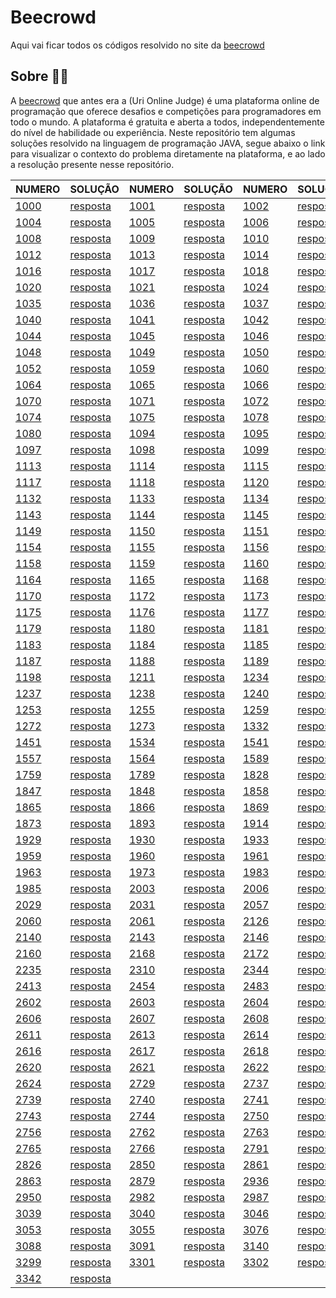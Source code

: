 # Beecrowd
Aqui vai ficar todos os códigos resolvido no site da [beecrowd](https://www.beecrowd.com.br/)
## Sobre :man_technologist:
A [beecrowd](https://www.beecrowd.com.br/) que antes era a (Uri Online Judge) é uma plataforma online de programação que oferece desafios e competições para programadores em todo o mundo. A plataforma é gratuita e aberta a todos, independentemente do nível de habilidade ou experiência. Neste repositório tem algumas soluções resolvido na linguagem de programação JAVA, segue abaixo o link para visualizar o contexto do problema diretamente na plataforma, e ao lado a resolução presente nesse repositório.

| NUMERO  | SOLUÇÃO | NUMERO  | SOLUÇÃO | NUMERO  | SOLUÇÃO | NUMERO  | SOLUÇÃO |
| ------------- | ------------- | ------------- |------------- | ------------- |------------- |------------- |------------- |
|[1000](https://www.beecrowd.com.br/judge/pt/problems/view/1000) | [resposta](https://github.com/mulucas/Uri-Online-Judge/blob/master/uri/src/iniciante/_1000.java) |[1001](https://www.beecrowd.com.br/judge/pt/problems/view/1001) | [resposta](https://github.com/mulucas/Uri-Online-Judge/blob/master/uri/src/iniciante/_1001.java) |[1002](https://www.beecrowd.com.br/judge/pt/problems/view/1002) | [resposta](https://github.com/mulucas/Uri-Online-Judge/blob/master/uri/src/iniciante/_1002.java) |[1003](https://www.beecrowd.com.br/judge/pt/problems/view/1003) | [resposta](https://github.com/mulucas/Uri-Online-Judge/blob/master/uri/src/iniciante/_1003.java) |
[1004](https://www.beecrowd.com.br/judge/pt/problems/view/1004) | [resposta](https://github.com/mulucas/Uri-Online-Judge/blob/master/uri/src/iniciante/_1004.java) |[1005](https://www.beecrowd.com.br/judge/pt/problems/view/1005) | [resposta](https://github.com/mulucas/Uri-Online-Judge/blob/master/uri/src/iniciante/_1005.java) |[1006](https://www.beecrowd.com.br/judge/pt/problems/view/1006) | [resposta](https://github.com/mulucas/Uri-Online-Judge/blob/master/uri/src/iniciante/_1006.java) |[1007](https://www.beecrowd.com.br/judge/pt/problems/view/1007) | [resposta](https://github.com/mulucas/Uri-Online-Judge/blob/master/uri/src/iniciante/_1007.java) |
[1008](https://www.beecrowd.com.br/judge/pt/problems/view/1008) | [resposta](https://github.com/mulucas/Uri-Online-Judge/blob/master/uri/src/iniciante/_1008.java) |[1009](https://www.beecrowd.com.br/judge/pt/problems/view/1009) | [resposta](https://github.com/mulucas/Uri-Online-Judge/blob/master/uri/src/iniciante/_1009.java) |[1010](https://www.beecrowd.com.br/judge/pt/problems/view/1010) | [resposta](https://github.com/mulucas/Uri-Online-Judge/blob/master/uri/src/iniciante/_1010.java) |[1011](https://www.beecrowd.com.br/judge/pt/problems/view/1011) | [resposta](https://github.com/mulucas/Uri-Online-Judge/blob/master/uri/src/iniciante/_1011.java) |
[1012](https://www.beecrowd.com.br/judge/pt/problems/view/1012) | [resposta](https://github.com/mulucas/Uri-Online-Judge/blob/master/uri/src/iniciante/_1012.java) |[1013](https://www.beecrowd.com.br/judge/pt/problems/view/1013) | [resposta](https://github.com/mulucas/Uri-Online-Judge/blob/master/uri/src/iniciante/_1013.java) |[1014](https://www.beecrowd.com.br/judge/pt/problems/view/1014) | [resposta](https://github.com/mulucas/Uri-Online-Judge/blob/master/uri/src/iniciante/_1014.java) |[1015](https://www.beecrowd.com.br/judge/pt/problems/view/1015) | [resposta](https://github.com/mulucas/Uri-Online-Judge/blob/master/uri/src/iniciante/_1015.java) |
[1016](https://www.beecrowd.com.br/judge/pt/problems/view/1016) | [resposta](https://github.com/mulucas/Uri-Online-Judge/blob/master/uri/src/iniciante/_1016.java) |[1017](https://www.beecrowd.com.br/judge/pt/problems/view/1017) | [resposta](https://github.com/mulucas/Uri-Online-Judge/blob/master/uri/src/iniciante/_1017.java) |[1018](https://www.beecrowd.com.br/judge/pt/problems/view/1018) | [resposta](https://github.com/mulucas/Uri-Online-Judge/blob/master/uri/src/iniciante/_1018.java) |[1019](https://www.beecrowd.com.br/judge/pt/problems/view/1019) | [resposta](https://github.com/mulucas/Uri-Online-Judge/blob/master/uri/src/iniciante/_1019.java) |
[1020](https://www.beecrowd.com.br/judge/pt/problems/view/1020) | [resposta](https://github.com/mulucas/Uri-Online-Judge/blob/master/uri/src/iniciante/_1020.java) |[1021](https://www.beecrowd.com.br/judge/pt/problems/view/1021) | [resposta](https://github.com/mulucas/Uri-Online-Judge/blob/master/uri/src/iniciante/_1021.java) |[1024](https://www.beecrowd.com.br/judge/pt/problems/view/1024) | [resposta](https://github.com/mulucas/Uri-Online-Judge/blob/master/uri/src/iniciante/_1024.java) |[1028](https://www.beecrowd.com.br/judge/pt/problems/view/1028) | [resposta](https://github.com/mulucas/Uri-Online-Judge/blob/master/uri/src/iniciante/_1028.java) |
[1035](https://www.beecrowd.com.br/judge/pt/problems/view/1035) | [resposta](https://github.com/mulucas/Uri-Online-Judge/blob/master/uri/src/iniciante/_1035.java) |[1036](https://www.beecrowd.com.br/judge/pt/problems/view/1036) | [resposta](https://github.com/mulucas/Uri-Online-Judge/blob/master/uri/src/iniciante/_1036.java) |[1037](https://www.beecrowd.com.br/judge/pt/problems/view/1037) | [resposta](https://github.com/mulucas/Uri-Online-Judge/blob/master/uri/src/iniciante/_1037.java) |[1038](https://www.beecrowd.com.br/judge/pt/problems/view/1038) | [resposta](https://github.com/mulucas/Uri-Online-Judge/blob/master/uri/src/iniciante/_1038.java) |
[1040](https://www.beecrowd.com.br/judge/pt/problems/view/1040) | [resposta](https://github.com/mulucas/Uri-Online-Judge/blob/master/uri/src/iniciante/_1040.java) |[1041](https://www.beecrowd.com.br/judge/pt/problems/view/1041) | [resposta](https://github.com/mulucas/Uri-Online-Judge/blob/master/uri/src/iniciante/_1041.java) |[1042](https://www.beecrowd.com.br/judge/pt/problems/view/1042) | [resposta](https://github.com/mulucas/Uri-Online-Judge/blob/master/uri/src/iniciante/_1042.java) |[1043](https://www.beecrowd.com.br/judge/pt/problems/view/1043) | [resposta](https://github.com/mulucas/Uri-Online-Judge/blob/master/uri/src/iniciante/_1043.java) |
[1044](https://www.beecrowd.com.br/judge/pt/problems/view/1044) | [resposta](https://github.com/mulucas/Uri-Online-Judge/blob/master/uri/src/iniciante/_1044.java) |[1045](https://www.beecrowd.com.br/judge/pt/problems/view/1045) | [resposta](https://github.com/mulucas/Uri-Online-Judge/blob/master/uri/src/iniciante/_1045.java) |[1046](https://www.beecrowd.com.br/judge/pt/problems/view/1046) | [resposta](https://github.com/mulucas/Uri-Online-Judge/blob/master/uri/src/iniciante/_1046.java) |[1047](https://www.beecrowd.com.br/judge/pt/problems/view/1047) | [resposta](https://github.com/mulucas/Uri-Online-Judge/blob/master/uri/src/iniciante/_1047.java) |
[1048](https://www.beecrowd.com.br/judge/pt/problems/view/1048) | [resposta](https://github.com/mulucas/Uri-Online-Judge/blob/master/uri/src/iniciante/_1048.java) |[1049](https://www.beecrowd.com.br/judge/pt/problems/view/1049) | [resposta](https://github.com/mulucas/Uri-Online-Judge/blob/master/uri/src/iniciante/_1049.java) |[1050](https://www.beecrowd.com.br/judge/pt/problems/view/1050) | [resposta](https://github.com/mulucas/Uri-Online-Judge/blob/master/uri/src/iniciante/_1050.java) |[1051](https://www.beecrowd.com.br/judge/pt/problems/view/1051) | [resposta](https://github.com/mulucas/Uri-Online-Judge/blob/master/uri/src/iniciante/_1051.java) |
[1052](https://www.beecrowd.com.br/judge/pt/problems/view/1052) | [resposta](https://github.com/mulucas/Uri-Online-Judge/blob/master/uri/src/iniciante/_1052.java) |[1059](https://www.beecrowd.com.br/judge/pt/problems/view/1059) | [resposta](https://github.com/mulucas/Uri-Online-Judge/blob/master/uri/src/iniciante/_1059.java) |[1060](https://www.beecrowd.com.br/judge/pt/problems/view/1060) | [resposta](https://github.com/mulucas/Uri-Online-Judge/blob/master/uri/src/iniciante/_1060.java) |[1061](https://www.beecrowd.com.br/judge/pt/problems/view/1061) | [resposta](https://github.com/mulucas/Uri-Online-Judge/blob/master/uri/src/iniciante/_1061.java) |
[1064](https://www.beecrowd.com.br/judge/pt/problems/view/1064) | [resposta](https://github.com/mulucas/Uri-Online-Judge/blob/master/uri/src/iniciante/_1064.java) |[1065](https://www.beecrowd.com.br/judge/pt/problems/view/1065) | [resposta](https://github.com/mulucas/Uri-Online-Judge/blob/master/uri/src/iniciante/_1065.java) |[1066](https://www.beecrowd.com.br/judge/pt/problems/view/1066) | [resposta](https://github.com/mulucas/Uri-Online-Judge/blob/master/uri/src/iniciante/_1066.java) |[1067](https://www.beecrowd.com.br/judge/pt/problems/view/1067) | [resposta](https://github.com/mulucas/Uri-Online-Judge/blob/master/uri/src/iniciante/_1067.java) |
[1070](https://www.beecrowd.com.br/judge/pt/problems/view/1070) | [resposta](https://github.com/mulucas/Uri-Online-Judge/blob/master/uri/src/iniciante/_1070.java) |[1071](https://www.beecrowd.com.br/judge/pt/problems/view/1071) | [resposta](https://github.com/mulucas/Uri-Online-Judge/blob/master/uri/src/iniciante/_1071.java) |[1072](https://www.beecrowd.com.br/judge/pt/problems/view/1072) | [resposta](https://github.com/mulucas/Uri-Online-Judge/blob/master/uri/src/iniciante/_1072.java) |[1073](https://www.beecrowd.com.br/judge/pt/problems/view/1073) | [resposta](https://github.com/mulucas/Uri-Online-Judge/blob/master/uri/src/iniciante/_1073.java) |
[1074](https://www.beecrowd.com.br/judge/pt/problems/view/1074) | [resposta](https://github.com/mulucas/Uri-Online-Judge/blob/master/uri/src/iniciante/_1074.java) |[1075](https://www.beecrowd.com.br/judge/pt/problems/view/1075) | [resposta](https://github.com/mulucas/Uri-Online-Judge/blob/master/uri/src/iniciante/_1075.java) |[1078](https://www.beecrowd.com.br/judge/pt/problems/view/1078) | [resposta](https://github.com/mulucas/Uri-Online-Judge/blob/master/uri/src/iniciante/_1078.java) |[1079](https://www.beecrowd.com.br/judge/pt/problems/view/1079) | [resposta](https://github.com/mulucas/Uri-Online-Judge/blob/master/uri/src/iniciante/_1079.java) |
[1080](https://www.beecrowd.com.br/judge/pt/problems/view/1080) | [resposta](https://github.com/mulucas/Uri-Online-Judge/blob/master/uri/src/iniciante/_1080.java) |[1094](https://www.beecrowd.com.br/judge/pt/problems/view/1094) | [resposta](https://github.com/mulucas/Uri-Online-Judge/blob/master/uri/src/iniciante/_1094.java) |[1095](https://www.beecrowd.com.br/judge/pt/problems/view/1095) | [resposta](https://github.com/mulucas/Uri-Online-Judge/blob/master/uri/src/iniciante/_1095.java) |[1096](https://www.beecrowd.com.br/judge/pt/problems/view/1096) | [resposta](https://github.com/mulucas/Uri-Online-Judge/blob/master/uri/src/iniciante/_1096.java) |
[1097](https://www.beecrowd.com.br/judge/pt/problems/view/1097) | [resposta](https://github.com/mulucas/Uri-Online-Judge/blob/master/uri/src/iniciante/_1097.java) |[1098](https://www.beecrowd.com.br/judge/pt/problems/view/1098) | [resposta](https://github.com/mulucas/Uri-Online-Judge/blob/master/uri/src/iniciante/_1098.java) |[1099](https://www.beecrowd.com.br/judge/pt/problems/view/1099) | [resposta](https://github.com/mulucas/Uri-Online-Judge/blob/master/uri/src/iniciante/_1099.java) |[1101](https://www.beecrowd.com.br/judge/pt/problems/view/1101) | [resposta](https://github.com/mulucas/Uri-Online-Judge/blob/master/uri/src/iniciante/_1101.java) |
[1113](https://www.beecrowd.com.br/judge/pt/problems/view/1113) | [resposta](https://github.com/mulucas/Uri-Online-Judge/blob/master/uri/src/iniciante/_1113.java) |[1114](https://www.beecrowd.com.br/judge/pt/problems/view/1114) | [resposta](https://github.com/mulucas/Uri-Online-Judge/blob/master/uri/src/iniciante/_1114.java) |[1115](https://www.beecrowd.com.br/judge/pt/problems/view/1115) | [resposta](https://github.com/mulucas/Uri-Online-Judge/blob/master/uri/src/iniciante/_1115.java) |[1116](https://www.beecrowd.com.br/judge/pt/problems/view/1116) | [resposta](https://github.com/mulucas/Uri-Online-Judge/blob/master/uri/src/iniciante/_1116.java) |
[1117](https://www.beecrowd.com.br/judge/pt/problems/view/1117) | [resposta](https://github.com/mulucas/Uri-Online-Judge/blob/master/uri/src/iniciante/_1117.java) |[1118](https://www.beecrowd.com.br/judge/pt/problems/view/1118) | [resposta](https://github.com/mulucas/Uri-Online-Judge/blob/master/uri/src/iniciante/_1118.java) |[1120](https://www.beecrowd.com.br/judge/pt/problems/view/1120) | [resposta](https://github.com/mulucas/Uri-Online-Judge/blob/master/uri/src/iniciante/_1120.java) |[1131](https://www.beecrowd.com.br/judge/pt/problems/view/1131) | [resposta](https://github.com/mulucas/Uri-Online-Judge/blob/master/uri/src/iniciante/_1131.java) |
[1132](https://www.beecrowd.com.br/judge/pt/problems/view/1132) | [resposta](https://github.com/mulucas/Uri-Online-Judge/blob/master/uri/src/iniciante/_1132.java) |[1133](https://www.beecrowd.com.br/judge/pt/problems/view/1133) | [resposta](https://github.com/mulucas/Uri-Online-Judge/blob/master/uri/src/iniciante/_1133.java) |[1134](https://www.beecrowd.com.br/judge/pt/problems/view/1134) | [resposta](https://github.com/mulucas/Uri-Online-Judge/blob/master/uri/src/iniciante/_1134.java) |[1142](https://www.beecrowd.com.br/judge/pt/problems/view/1142) | [resposta](https://github.com/mulucas/Uri-Online-Judge/blob/master/uri/src/iniciante/_1142.java) |
[1143](https://www.beecrowd.com.br/judge/pt/problems/view/1143) | [resposta](https://github.com/mulucas/Uri-Online-Judge/blob/master/uri/src/iniciante/_1143.java) |[1144](https://www.beecrowd.com.br/judge/pt/problems/view/1144) | [resposta](https://github.com/mulucas/Uri-Online-Judge/blob/master/uri/src/iniciante/_1144.java) |[1145](https://www.beecrowd.com.br/judge/pt/problems/view/1145) | [resposta](https://github.com/mulucas/Uri-Online-Judge/blob/master/uri/src/iniciante/_1145.java) |[1146](https://www.beecrowd.com.br/judge/pt/problems/view/1146) | [resposta](https://github.com/mulucas/Uri-Online-Judge/blob/master/uri/src/iniciante/_1146.java) |
[1149](https://www.beecrowd.com.br/judge/pt/problems/view/1149) | [resposta](https://github.com/mulucas/Uri-Online-Judge/blob/master/uri/src/iniciante/_1149.java) |[1150](https://www.beecrowd.com.br/judge/pt/problems/view/1150) | [resposta](https://github.com/mulucas/Uri-Online-Judge/blob/master/uri/src/iniciante/_1150.java) |[1151](https://www.beecrowd.com.br/judge/pt/problems/view/1151) | [resposta](https://github.com/mulucas/Uri-Online-Judge/blob/master/uri/src/iniciante/_1151.java) |[1153](https://www.beecrowd.com.br/judge/pt/problems/view/1153) | [resposta](https://github.com/mulucas/Uri-Online-Judge/blob/master/uri/src/iniciante/_1153.java) |
[1154](https://www.beecrowd.com.br/judge/pt/problems/view/1154) | [resposta](https://github.com/mulucas/Uri-Online-Judge/blob/master/uri/src/iniciante/_1154.java) |[1155](https://www.beecrowd.com.br/judge/pt/problems/view/1155) | [resposta](https://github.com/mulucas/Uri-Online-Judge/blob/master/uri/src/iniciante/_1155.java) |[1156](https://www.beecrowd.com.br/judge/pt/problems/view/1156) | [resposta](https://github.com/mulucas/Uri-Online-Judge/blob/master/uri/src/iniciante/_1156.java) |[1157](https://www.beecrowd.com.br/judge/pt/problems/view/1157) | [resposta](https://github.com/mulucas/Uri-Online-Judge/blob/master/uri/src/iniciante/_1157.java) |
[1158](https://www.beecrowd.com.br/judge/pt/problems/view/1158) | [resposta](https://github.com/mulucas/Uri-Online-Judge/blob/master/uri/src/iniciante/_1158.java) |[1159](https://www.beecrowd.com.br/judge/pt/problems/view/1159) | [resposta](https://github.com/mulucas/Uri-Online-Judge/blob/master/uri/src/iniciante/_1159.java) |[1160](https://www.beecrowd.com.br/judge/pt/problems/view/1160) | [resposta](https://github.com/mulucas/Uri-Online-Judge/blob/master/uri/src/iniciante/_1160.java) |[1161](https://www.beecrowd.com.br/judge/pt/problems/view/1161) | [resposta](https://github.com/mulucas/Uri-Online-Judge/blob/master/uri/src/iniciante/_1161.java) |
[1164](https://www.beecrowd.com.br/judge/pt/problems/view/1164) | [resposta](https://github.com/mulucas/Uri-Online-Judge/blob/master/uri/src/iniciante/_1164.java) |[1165](https://www.beecrowd.com.br/judge/pt/problems/view/1165) | [resposta](https://github.com/mulucas/Uri-Online-Judge/blob/master/uri/src/iniciante/_1165.java) |[1168](https://www.beecrowd.com.br/judge/pt/problems/view/1168) | [resposta](https://github.com/mulucas/Uri-Online-Judge/blob/master/uri/src/iniciante/_1168.java) |[1169](https://www.beecrowd.com.br/judge/pt/problems/view/1169) | [resposta](https://github.com/mulucas/Uri-Online-Judge/blob/master/uri/src/iniciante/_1169.java) |
[1170](https://www.beecrowd.com.br/judge/pt/problems/view/1170) | [resposta](https://github.com/mulucas/Uri-Online-Judge/blob/master/uri/src/iniciante/_1170.java) |[1172](https://www.beecrowd.com.br/judge/pt/problems/view/1172) | [resposta](https://github.com/mulucas/Uri-Online-Judge/blob/master/uri/src/iniciante/_1172.java) |[1173](https://www.beecrowd.com.br/judge/pt/problems/view/1173) | [resposta](https://github.com/mulucas/Uri-Online-Judge/blob/master/uri/src/iniciante/_1173.java) |[1174](https://www.beecrowd.com.br/judge/pt/problems/view/1174) | [resposta](https://github.com/mulucas/Uri-Online-Judge/blob/master/uri/src/iniciante/_1174.java) |
[1175](https://www.beecrowd.com.br/judge/pt/problems/view/1175) | [resposta](https://github.com/mulucas/Uri-Online-Judge/blob/master/uri/src/iniciante/_1175.java) |[1176](https://www.beecrowd.com.br/judge/pt/problems/view/1176) | [resposta](https://github.com/mulucas/Uri-Online-Judge/blob/master/uri/src/iniciante/_1176.java) |[1177](https://www.beecrowd.com.br/judge/pt/problems/view/1177) | [resposta](https://github.com/mulucas/Uri-Online-Judge/blob/master/uri/src/iniciante/_1177.java) |[1178](https://www.beecrowd.com.br/judge/pt/problems/view/1178) | [resposta](https://github.com/mulucas/Uri-Online-Judge/blob/master/uri/src/iniciante/_1178.java) |
[1179](https://www.beecrowd.com.br/judge/pt/problems/view/1179) | [resposta](https://github.com/mulucas/Uri-Online-Judge/blob/master/uri/src/iniciante/_1179.java) |[1180](https://www.beecrowd.com.br/judge/pt/problems/view/1180) | [resposta](https://github.com/mulucas/Uri-Online-Judge/blob/master/uri/src/iniciante/_1180.java) |[1181](https://www.beecrowd.com.br/judge/pt/problems/view/1181) | [resposta](https://github.com/mulucas/Uri-Online-Judge/blob/master/uri/src/iniciante/_1181.java) |[1182](https://www.beecrowd.com.br/judge/pt/problems/view/1182) | [resposta](https://github.com/mulucas/Uri-Online-Judge/blob/master/uri/src/iniciante/_1182.java) |
[1183](https://www.beecrowd.com.br/judge/pt/problems/view/1183) | [resposta](https://github.com/mulucas/Uri-Online-Judge/blob/master/uri/src/iniciante/_1183.java) |[1184](https://www.beecrowd.com.br/judge/pt/problems/view/1184) | [resposta](https://github.com/mulucas/Uri-Online-Judge/blob/master/uri/src/iniciante/_1184.java) |[1185](https://www.beecrowd.com.br/judge/pt/problems/view/1185) | [resposta](https://github.com/mulucas/Uri-Online-Judge/blob/master/uri/src/iniciante/_1185.java) |[1186](https://www.beecrowd.com.br/judge/pt/problems/view/1186) | [resposta](https://github.com/mulucas/Uri-Online-Judge/blob/master/uri/src/iniciante/_1186.java) |
[1187](https://www.beecrowd.com.br/judge/pt/problems/view/1187) | [resposta](https://github.com/mulucas/Uri-Online-Judge/blob/master/uri/src/iniciante/_1187.java) |[1188](https://www.beecrowd.com.br/judge/pt/problems/view/1188) | [resposta](https://github.com/mulucas/Uri-Online-Judge/blob/master/uri/src/iniciante/_1188.java) |[1189](https://www.beecrowd.com.br/judge/pt/problems/view/1189) | [resposta](https://github.com/mulucas/Uri-Online-Judge/blob/master/uri/src/iniciante/_1189.java) |[1190](https://www.beecrowd.com.br/judge/pt/problems/view/1190) | [resposta](https://github.com/mulucas/Uri-Online-Judge/blob/master/uri/src/iniciante/_1190.java) |
[1198](https://www.beecrowd.com.br/judge/pt/problems/view/1198) | [resposta](https://github.com/mulucas/Uri-Online-Judge/blob/master/uri/src/iniciante/_1198.java) |[1211](https://www.beecrowd.com.br/judge/pt/problems/view/1211) | [resposta](https://github.com/mulucas/Uri-Online-Judge/blob/master/uri/src/iniciante/_1211.java) |[1234](https://www.beecrowd.com.br/judge/pt/problems/view/1234) | [resposta](https://github.com/mulucas/Uri-Online-Judge/blob/master/uri/src/iniciante/_1234.java) |[1235](https://www.beecrowd.com.br/judge/pt/problems/view/1235) | [resposta](https://github.com/mulucas/Uri-Online-Judge/blob/master/uri/src/iniciante/_1235.java) |
[1237](https://www.beecrowd.com.br/judge/pt/problems/view/1237) | [resposta](https://github.com/mulucas/Uri-Online-Judge/blob/master/uri/src/iniciante/_1237.java) |[1238](https://www.beecrowd.com.br/judge/pt/problems/view/1238) | [resposta](https://github.com/mulucas/Uri-Online-Judge/blob/master/uri/src/iniciante/_1238.java) |[1240](https://www.beecrowd.com.br/judge/pt/problems/view/1240) | [resposta](https://github.com/mulucas/Uri-Online-Judge/blob/master/uri/src/iniciante/_1240.java) |[1241](https://www.beecrowd.com.br/judge/pt/problems/view/1241) | [resposta](https://github.com/mulucas/Uri-Online-Judge/blob/master/uri/src/iniciante/_1241.java) |
[1253](https://www.beecrowd.com.br/judge/pt/problems/view/1253) | [resposta](https://github.com/mulucas/Uri-Online-Judge/blob/master/uri/src/iniciante/_1253.java) |[1255](https://www.beecrowd.com.br/judge/pt/problems/view/1255) | [resposta](https://github.com/mulucas/Uri-Online-Judge/blob/master/uri/src/iniciante/_1255.java) |[1259](https://www.beecrowd.com.br/judge/pt/problems/view/1259) | [resposta](https://github.com/mulucas/Uri-Online-Judge/blob/master/uri/src/iniciante/_1259.java) |[1262](https://www.beecrowd.com.br/judge/pt/problems/view/1262) | [resposta](https://github.com/mulucas/Uri-Online-Judge/blob/master/uri/src/iniciante/_1262.java) |
[1272](https://www.beecrowd.com.br/judge/pt/problems/view/1272) | [resposta](https://github.com/mulucas/Uri-Online-Judge/blob/master/uri/src/iniciante/_1272.java) |[1273](https://www.beecrowd.com.br/judge/pt/problems/view/1273) | [resposta](https://github.com/mulucas/Uri-Online-Judge/blob/master/uri/src/iniciante/_1273.java) |[1332](https://www.beecrowd.com.br/judge/pt/problems/view/1332) | [resposta](https://github.com/mulucas/Uri-Online-Judge/blob/master/uri/src/iniciante/_1332.java) |[1436](https://www.beecrowd.com.br/judge/pt/problems/view/1436) | [resposta](https://github.com/mulucas/Uri-Online-Judge/blob/master/uri/src/iniciante/_1436.java) |
[1451](https://www.beecrowd.com.br/judge/pt/problems/view/1451) | [resposta](https://github.com/mulucas/Uri-Online-Judge/blob/master/uri/src/iniciante/_1451.java) |[1534](https://www.beecrowd.com.br/judge/pt/problems/view/1534) | [resposta](https://github.com/mulucas/Uri-Online-Judge/blob/master/uri/src/iniciante/_1534.java) |[1541](https://www.beecrowd.com.br/judge/pt/problems/view/1541) | [resposta](https://github.com/mulucas/Uri-Online-Judge/blob/master/uri/src/iniciante/_1541.java) |[1555](https://www.beecrowd.com.br/judge/pt/problems/view/1555) | [resposta](https://github.com/mulucas/Uri-Online-Judge/blob/master/uri/src/iniciante/_1555.java) |
[1557](https://www.beecrowd.com.br/judge/pt/problems/view/1557) | [resposta](https://github.com/mulucas/Uri-Online-Judge/blob/master/uri/src/iniciante/_1557.java) |[1564](https://www.beecrowd.com.br/judge/pt/problems/view/1564) | [resposta](https://github.com/mulucas/Uri-Online-Judge/blob/master/uri/src/iniciante/_1564.java) |[1589](https://www.beecrowd.com.br/judge/pt/problems/view/1589) | [resposta](https://github.com/mulucas/Uri-Online-Judge/blob/master/uri/src/iniciante/_1589.java) |[1607](https://www.beecrowd.com.br/judge/pt/problems/view/1607) | [resposta](https://github.com/mulucas/Uri-Online-Judge/blob/master/uri/src/iniciante/_1607.java) |
[1759](https://www.beecrowd.com.br/judge/pt/problems/view/1759) | [resposta](https://github.com/mulucas/Uri-Online-Judge/blob/master/uri/src/iniciante/_1759.java) |[1789](https://www.beecrowd.com.br/judge/pt/problems/view/1789) | [resposta](https://github.com/mulucas/Uri-Online-Judge/blob/master/uri/src/iniciante/_1789.java) |[1828](https://www.beecrowd.com.br/judge/pt/problems/view/1828) | [resposta](https://github.com/mulucas/Uri-Online-Judge/blob/master/uri/src/iniciante/_1828.java) |[1837](https://www.beecrowd.com.br/judge/pt/problems/view/1837) | [resposta](https://github.com/mulucas/Uri-Online-Judge/blob/master/uri/src/iniciante/_1837.java) |
[1847](https://www.beecrowd.com.br/judge/pt/problems/view/1847) | [resposta](https://github.com/mulucas/Uri-Online-Judge/blob/master/uri/src/iniciante/_1847.java) |[1848](https://www.beecrowd.com.br/judge/pt/problems/view/1848) | [resposta](https://github.com/mulucas/Uri-Online-Judge/blob/master/uri/src/iniciante/_1848.java) |[1858](https://www.beecrowd.com.br/judge/pt/problems/view/1858) | [resposta](https://github.com/mulucas/Uri-Online-Judge/blob/master/uri/src/iniciante/_1858.java) |[1864](https://www.beecrowd.com.br/judge/pt/problems/view/1864) | [resposta](https://github.com/mulucas/Uri-Online-Judge/blob/master/uri/src/iniciante/_1864.java) |
[1865](https://www.beecrowd.com.br/judge/pt/problems/view/1865) | [resposta](https://github.com/mulucas/Uri-Online-Judge/blob/master/uri/src/iniciante/_1865.java) |[1866](https://www.beecrowd.com.br/judge/pt/problems/view/1866) | [resposta](https://github.com/mulucas/Uri-Online-Judge/blob/master/uri/src/iniciante/_1866.java) |[1869](https://www.beecrowd.com.br/judge/pt/problems/view/1869) | [resposta](https://github.com/mulucas/Uri-Online-Judge/blob/master/uri/src/iniciante/_1869.java) |[1871](https://www.beecrowd.com.br/judge/pt/problems/view/1871) | [resposta](https://github.com/mulucas/Uri-Online-Judge/blob/master/uri/src/iniciante/_1871.java) |
[1873](https://www.beecrowd.com.br/judge/pt/problems/view/1873) | [resposta](https://github.com/mulucas/Uri-Online-Judge/blob/master/uri/src/iniciante/_1873.java) |[1893](https://www.beecrowd.com.br/judge/pt/problems/view/1893) | [resposta](https://github.com/mulucas/Uri-Online-Judge/blob/master/uri/src/iniciante/_1893.java) |[1914](https://www.beecrowd.com.br/judge/pt/problems/view/1914) | [resposta](https://github.com/mulucas/Uri-Online-Judge/blob/master/uri/src/iniciante/_1914.java) |[1924](https://www.beecrowd.com.br/judge/pt/problems/view/1924) | [resposta](https://github.com/mulucas/Uri-Online-Judge/blob/master/uri/src/iniciante/_1924.java) |
[1929](https://www.beecrowd.com.br/judge/pt/problems/view/1929) | [resposta](https://github.com/mulucas/Uri-Online-Judge/blob/master/uri/src/iniciante/_1929.java) |[1930](https://www.beecrowd.com.br/judge/pt/problems/view/1930) | [resposta](https://github.com/mulucas/Uri-Online-Judge/blob/master/uri/src/iniciante/_1930.java) |[1933](https://www.beecrowd.com.br/judge/pt/problems/view/1933) | [resposta](https://github.com/mulucas/Uri-Online-Judge/blob/master/uri/src/iniciante/_1933.java) |[1957](https://www.beecrowd.com.br/judge/pt/problems/view/1957) | [resposta](https://github.com/mulucas/Uri-Online-Judge/blob/master/uri/src/iniciante/_1957.java) |
[1959](https://www.beecrowd.com.br/judge/pt/problems/view/1959) | [resposta](https://github.com/mulucas/Uri-Online-Judge/blob/master/uri/src/iniciante/_1959.java) |[1960](https://www.beecrowd.com.br/judge/pt/problems/view/1960) | [resposta](https://github.com/mulucas/Uri-Online-Judge/blob/master/uri/src/iniciante/_1960.java) |[1961](https://www.beecrowd.com.br/judge/pt/problems/view/1961) | [resposta](https://github.com/mulucas/Uri-Online-Judge/blob/master/uri/src/iniciante/_1961.java) |[1962](https://www.beecrowd.com.br/judge/pt/problems/view/1962) | [resposta](https://github.com/mulucas/Uri-Online-Judge/blob/master/uri/src/iniciante/_1962.java) |
[1963](https://www.beecrowd.com.br/judge/pt/problems/view/1963) | [resposta](https://github.com/mulucas/Uri-Online-Judge/blob/master/uri/src/iniciante/_1963.java) |[1973](https://www.beecrowd.com.br/judge/pt/problems/view/1973) | [resposta](https://github.com/mulucas/Uri-Online-Judge/blob/master/uri/src/iniciante/_1973.java) |[1983](https://www.beecrowd.com.br/judge/pt/problems/view/1983) | [resposta](https://github.com/mulucas/Uri-Online-Judge/blob/master/uri/src/iniciante/_1983.java) |[1984](https://www.beecrowd.com.br/judge/pt/problems/view/1984) | [resposta](https://github.com/mulucas/Uri-Online-Judge/blob/master/uri/src/iniciante/_1984.java) |
[1985](https://www.beecrowd.com.br/judge/pt/problems/view/1985) | [resposta](https://github.com/mulucas/Uri-Online-Judge/blob/master/uri/src/iniciante/_1985.java) |[2003](https://www.beecrowd.com.br/judge/pt/problems/view/2003) | [resposta](https://github.com/mulucas/Uri-Online-Judge/blob/master/uri/src/iniciante/_2003.java) |[2006](https://www.beecrowd.com.br/judge/pt/problems/view/2006) | [resposta](https://github.com/mulucas/Uri-Online-Judge/blob/master/uri/src/iniciante/_2006.java) |[2028](https://www.beecrowd.com.br/judge/pt/problems/view/2028) | [resposta](https://github.com/mulucas/Uri-Online-Judge/blob/master/uri/src/iniciante/_2028.java) |
[2029](https://www.beecrowd.com.br/judge/pt/problems/view/2029) | [resposta](https://github.com/mulucas/Uri-Online-Judge/blob/master/uri/src/iniciante/_2029.java) |[2031](https://www.beecrowd.com.br/judge/pt/problems/view/2031) | [resposta](https://github.com/mulucas/Uri-Online-Judge/blob/master/uri/src/iniciante/_2031.java) |[2057](https://www.beecrowd.com.br/judge/pt/problems/view/2057) | [resposta](https://github.com/mulucas/Uri-Online-Judge/blob/master/uri/src/iniciante/_2057.java) |[2059](https://www.beecrowd.com.br/judge/pt/problems/view/2059) | [resposta](https://github.com/mulucas/Uri-Online-Judge/blob/master/uri/src/iniciante/_2059.java) |
[2060](https://www.beecrowd.com.br/judge/pt/problems/view/2060) | [resposta](https://github.com/mulucas/Uri-Online-Judge/blob/master/uri/src/iniciante/_2060.java) |[2061](https://www.beecrowd.com.br/judge/pt/problems/view/2061) | [resposta](https://github.com/mulucas/Uri-Online-Judge/blob/master/uri/src/iniciante/_2061.java) |[2126](https://www.beecrowd.com.br/judge/pt/problems/view/2126) | [resposta](https://github.com/mulucas/Uri-Online-Judge/blob/master/uri/src/iniciante/_2126.java) |[2139](https://www.beecrowd.com.br/judge/pt/problems/view/2139) | [resposta](https://github.com/mulucas/Uri-Online-Judge/blob/master/uri/src/iniciante/_2139.java) |
[2140](https://www.beecrowd.com.br/judge/pt/problems/view/2140) | [resposta](https://github.com/mulucas/Uri-Online-Judge/blob/master/uri/src/iniciante/_2140.java) |[2143](https://www.beecrowd.com.br/judge/pt/problems/view/2143) | [resposta](https://github.com/mulucas/Uri-Online-Judge/blob/master/uri/src/iniciante/_2143.java) |[2146](https://www.beecrowd.com.br/judge/pt/problems/view/2146) | [resposta](https://github.com/mulucas/Uri-Online-Judge/blob/master/uri/src/iniciante/_2146.java) |[2152](https://www.beecrowd.com.br/judge/pt/problems/view/2152) | [resposta](https://github.com/mulucas/Uri-Online-Judge/blob/master/uri/src/iniciante/_2152.java) |
[2160](https://www.beecrowd.com.br/judge/pt/problems/view/2160) | [resposta](https://github.com/mulucas/Uri-Online-Judge/blob/master/uri/src/iniciante/_2160.java) |[2168](https://www.beecrowd.com.br/judge/pt/problems/view/2168) | [resposta](https://github.com/mulucas/Uri-Online-Judge/blob/master/uri/src/iniciante/_2168.java) |[2172](https://www.beecrowd.com.br/judge/pt/problems/view/2172) | [resposta](https://github.com/mulucas/Uri-Online-Judge/blob/master/uri/src/iniciante/_2172.java) |[2234](https://www.beecrowd.com.br/judge/pt/problems/view/2234) | [resposta](https://github.com/mulucas/Uri-Online-Judge/blob/master/uri/src/iniciante/_2234.java) |
[2235](https://www.beecrowd.com.br/judge/pt/problems/view/2235) | [resposta](https://github.com/mulucas/Uri-Online-Judge/blob/master/uri/src/iniciante/_2235.java) |[2310](https://www.beecrowd.com.br/judge/pt/problems/view/2310) | [resposta](https://github.com/mulucas/Uri-Online-Judge/blob/master/uri/src/iniciante/_2310.java) |[2344](https://www.beecrowd.com.br/judge/pt/problems/view/2344) | [resposta](https://github.com/mulucas/Uri-Online-Judge/blob/master/uri/src/iniciante/_2344.java) |[2374](https://www.beecrowd.com.br/judge/pt/problems/view/2374) | [resposta](https://github.com/mulucas/Uri-Online-Judge/blob/master/uri/src/iniciante/_2374.java) |
[2413](https://www.beecrowd.com.br/judge/pt/problems/view/2413) | [resposta](https://github.com/mulucas/Uri-Online-Judge/blob/master/uri/src/iniciante/_2413.java) |[2454](https://www.beecrowd.com.br/judge/pt/problems/view/2454) | [resposta](https://github.com/mulucas/Uri-Online-Judge/blob/master/uri/src/iniciante/_2454.java) |[2483](https://www.beecrowd.com.br/judge/pt/problems/view/2483) | [resposta](https://github.com/mulucas/Uri-Online-Judge/blob/master/uri/src/iniciante/_2483.java) |[2581](https://www.beecrowd.com.br/judge/pt/problems/view/2581) | [resposta](https://github.com/mulucas/Uri-Online-Judge/blob/master/uri/src/iniciante/_2581.java) |
[2602](https://www.beecrowd.com.br/judge/pt/problems/view/2602) | [resposta](https://github.com/mulucas/Uri-Online-Judge/blob/master/uri/src/iniciante/_2602.java) |[2603](https://www.beecrowd.com.br/judge/pt/problems/view/2603) | [resposta](https://github.com/mulucas/Uri-Online-Judge/blob/master/uri/src/iniciante/_2603.java) |[2604](https://www.beecrowd.com.br/judge/pt/problems/view/2604) | [resposta](https://github.com/mulucas/Uri-Online-Judge/blob/master/uri/src/iniciante/_2604.java) |[2605](https://www.beecrowd.com.br/judge/pt/problems/view/2605) | [resposta](https://github.com/mulucas/Uri-Online-Judge/blob/master/uri/src/iniciante/_2605.java) |
[2606](https://www.beecrowd.com.br/judge/pt/problems/view/2606) | [resposta](https://github.com/mulucas/Uri-Online-Judge/blob/master/uri/src/iniciante/_2606.java) |[2607](https://www.beecrowd.com.br/judge/pt/problems/view/2607) | [resposta](https://github.com/mulucas/Uri-Online-Judge/blob/master/uri/src/iniciante/_2607.java) |[2608](https://www.beecrowd.com.br/judge/pt/problems/view/2608) | [resposta](https://github.com/mulucas/Uri-Online-Judge/blob/master/uri/src/iniciante/_2608.java) |[2609](https://www.beecrowd.com.br/judge/pt/problems/view/2609) | [resposta](https://github.com/mulucas/Uri-Online-Judge/blob/master/uri/src/iniciante/_2609.java) |
[2611](https://www.beecrowd.com.br/judge/pt/problems/view/2611) | [resposta](https://github.com/mulucas/Uri-Online-Judge/blob/master/uri/src/iniciante/_2611.java) |[2613](https://www.beecrowd.com.br/judge/pt/problems/view/2613) | [resposta](https://github.com/mulucas/Uri-Online-Judge/blob/master/uri/src/iniciante/_2613.java) |[2614](https://www.beecrowd.com.br/judge/pt/problems/view/2614) | [resposta](https://github.com/mulucas/Uri-Online-Judge/blob/master/uri/src/iniciante/_2614.java) |[2615](https://www.beecrowd.com.br/judge/pt/problems/view/2615) | [resposta](https://github.com/mulucas/Uri-Online-Judge/blob/master/uri/src/iniciante/_2615.java) |
[2616](https://www.beecrowd.com.br/judge/pt/problems/view/2616) | [resposta](https://github.com/mulucas/Uri-Online-Judge/blob/master/uri/src/iniciante/_2616.java) |[2617](https://www.beecrowd.com.br/judge/pt/problems/view/2617) | [resposta](https://github.com/mulucas/Uri-Online-Judge/blob/master/uri/src/iniciante/_2617.java) |[2618](https://www.beecrowd.com.br/judge/pt/problems/view/2618) | [resposta](https://github.com/mulucas/Uri-Online-Judge/blob/master/uri/src/iniciante/_2618.java) |[2619](https://www.beecrowd.com.br/judge/pt/problems/view/2619) | [resposta](https://github.com/mulucas/Uri-Online-Judge/blob/master/uri/src/iniciante/_2619.java) |
[2620](https://www.beecrowd.com.br/judge/pt/problems/view/2620) | [resposta](https://github.com/mulucas/Uri-Online-Judge/blob/master/uri/src/iniciante/_2620.java) |[2621](https://www.beecrowd.com.br/judge/pt/problems/view/2621) | [resposta](https://github.com/mulucas/Uri-Online-Judge/blob/master/uri/src/iniciante/_2621.java) |[2622](https://www.beecrowd.com.br/judge/pt/problems/view/2622) | [resposta](https://github.com/mulucas/Uri-Online-Judge/blob/master/uri/src/iniciante/_2622.java) |[2623](https://www.beecrowd.com.br/judge/pt/problems/view/2623) | [resposta](https://github.com/mulucas/Uri-Online-Judge/blob/master/uri/src/iniciante/_2623.java) |
[2624](https://www.beecrowd.com.br/judge/pt/problems/view/2624) | [resposta](https://github.com/mulucas/Uri-Online-Judge/blob/master/uri/src/iniciante/_2624.java) |[2729](https://www.beecrowd.com.br/judge/pt/problems/view/2729) | [resposta](https://github.com/mulucas/Uri-Online-Judge/blob/master/uri/src/iniciante/_2729.java) |[2737](https://www.beecrowd.com.br/judge/pt/problems/view/2737) | [resposta](https://github.com/mulucas/Uri-Online-Judge/blob/master/uri/src/iniciante/_2737.java) |[2738](https://www.beecrowd.com.br/judge/pt/problems/view/2738) | [resposta](https://github.com/mulucas/Uri-Online-Judge/blob/master/uri/src/iniciante/_2738.java) |
[2739](https://www.beecrowd.com.br/judge/pt/problems/view/2739) | [resposta](https://github.com/mulucas/Uri-Online-Judge/blob/master/uri/src/iniciante/_2739.java) |[2740](https://www.beecrowd.com.br/judge/pt/problems/view/2740) | [resposta](https://github.com/mulucas/Uri-Online-Judge/blob/master/uri/src/iniciante/_2740.java) |[2741](https://www.beecrowd.com.br/judge/pt/problems/view/2741) | [resposta](https://github.com/mulucas/Uri-Online-Judge/blob/master/uri/src/iniciante/_2741.java) |[2742](https://www.beecrowd.com.br/judge/pt/problems/view/2742) | [resposta](https://github.com/mulucas/Uri-Online-Judge/blob/master/uri/src/iniciante/_2742.java) |
[2743](https://www.beecrowd.com.br/judge/pt/problems/view/2743) | [resposta](https://github.com/mulucas/Uri-Online-Judge/blob/master/uri/src/iniciante/_2743.java) |[2744](https://www.beecrowd.com.br/judge/pt/problems/view/2744) | [resposta](https://github.com/mulucas/Uri-Online-Judge/blob/master/uri/src/iniciante/_2744.java) |[2750](https://www.beecrowd.com.br/judge/pt/problems/view/2750) | [resposta](https://github.com/mulucas/Uri-Online-Judge/blob/master/uri/src/iniciante/_2750.java) |[2755](https://www.beecrowd.com.br/judge/pt/problems/view/2755) | [resposta](https://github.com/mulucas/Uri-Online-Judge/blob/master/uri/src/iniciante/_2755.java) |
[2756](https://www.beecrowd.com.br/judge/pt/problems/view/2756) | [resposta](https://github.com/mulucas/Uri-Online-Judge/blob/master/uri/src/iniciante/_2756.java) |[2762](https://www.beecrowd.com.br/judge/pt/problems/view/2762) | [resposta](https://github.com/mulucas/Uri-Online-Judge/blob/master/uri/src/iniciante/_2762.java) |[2763](https://www.beecrowd.com.br/judge/pt/problems/view/2763) | [resposta](https://github.com/mulucas/Uri-Online-Judge/blob/master/uri/src/iniciante/_2763.java) |[2764](https://www.beecrowd.com.br/judge/pt/problems/view/2764) | [resposta](https://github.com/mulucas/Uri-Online-Judge/blob/master/uri/src/iniciante/_2764.java) |
[2765](https://www.beecrowd.com.br/judge/pt/problems/view/2765) | [resposta](https://github.com/mulucas/Uri-Online-Judge/blob/master/uri/src/iniciante/_2765.java) |[2766](https://www.beecrowd.com.br/judge/pt/problems/view/2766) | [resposta](https://github.com/mulucas/Uri-Online-Judge/blob/master/uri/src/iniciante/_2766.java) |[2791](https://www.beecrowd.com.br/judge/pt/problems/view/2791) | [resposta](https://github.com/mulucas/Uri-Online-Judge/blob/master/uri/src/iniciante/_2791.java) |[2807](https://www.beecrowd.com.br/judge/pt/problems/view/2807) | [resposta](https://github.com/mulucas/Uri-Online-Judge/blob/master/uri/src/iniciante/_2807.java) |
[2826](https://www.beecrowd.com.br/judge/pt/problems/view/2826) | [resposta](https://github.com/mulucas/Uri-Online-Judge/blob/master/uri/src/iniciante/_2826.java) |[2850](https://www.beecrowd.com.br/judge/pt/problems/view/2850) | [resposta](https://github.com/mulucas/Uri-Online-Judge/blob/master/uri/src/iniciante/_2850.java) |[2861](https://www.beecrowd.com.br/judge/pt/problems/view/2861) | [resposta](https://github.com/mulucas/Uri-Online-Judge/blob/master/uri/src/iniciante/_2861.java) |[2862](https://www.beecrowd.com.br/judge/pt/problems/view/2862) | [resposta](https://github.com/mulucas/Uri-Online-Judge/blob/master/uri/src/iniciante/_2862.java) |
[2863](https://www.beecrowd.com.br/judge/pt/problems/view/2863) | [resposta](https://github.com/mulucas/Uri-Online-Judge/blob/master/uri/src/iniciante/_2863.java) |[2879](https://www.beecrowd.com.br/judge/pt/problems/view/2879) | [resposta](https://github.com/mulucas/Uri-Online-Judge/blob/master/uri/src/iniciante/_2879.java) |[2936](https://www.beecrowd.com.br/judge/pt/problems/view/2936) | [resposta](https://github.com/mulucas/Uri-Online-Judge/blob/master/uri/src/iniciante/_2936.java) |[2949](https://www.beecrowd.com.br/judge/pt/problems/view/2949) | [resposta](https://github.com/mulucas/Uri-Online-Judge/blob/master/uri/src/iniciante/_2949.java) |
[2950](https://www.beecrowd.com.br/judge/pt/problems/view/2950) | [resposta](https://github.com/mulucas/Uri-Online-Judge/blob/master/uri/src/iniciante/_2950.java) |[2982](https://www.beecrowd.com.br/judge/pt/problems/view/2982) | [resposta](https://github.com/mulucas/Uri-Online-Judge/blob/master/uri/src/iniciante/_2982.java) |[2987](https://www.beecrowd.com.br/judge/pt/problems/view/2987) | [resposta](https://github.com/mulucas/Uri-Online-Judge/blob/master/uri/src/iniciante/_2987.java) |[3037](https://www.beecrowd.com.br/judge/pt/problems/view/3037) | [resposta](https://github.com/mulucas/Uri-Online-Judge/blob/master/uri/src/iniciante/_3037.java) |
[3039](https://www.beecrowd.com.br/judge/pt/problems/view/3039) | [resposta](https://github.com/mulucas/Uri-Online-Judge/blob/master/uri/src/iniciante/_3039.java) |[3040](https://www.beecrowd.com.br/judge/pt/problems/view/3040) | [resposta](https://github.com/mulucas/Uri-Online-Judge/blob/master/uri/src/iniciante/_3040.java) |[3046](https://www.beecrowd.com.br/judge/pt/problems/view/3046) | [resposta](https://github.com/mulucas/Uri-Online-Judge/blob/master/uri/src/iniciante/_3046.java) |[3047](https://www.beecrowd.com.br/judge/pt/problems/view/3047) | [resposta](https://github.com/mulucas/Uri-Online-Judge/blob/master/uri/src/iniciante/_3047.java) |
[3053](https://www.beecrowd.com.br/judge/pt/problems/view/3053) | [resposta](https://github.com/mulucas/Uri-Online-Judge/blob/master/uri/src/iniciante/_3053.java) |[3055](https://www.beecrowd.com.br/judge/pt/problems/view/3055) | [resposta](https://github.com/mulucas/Uri-Online-Judge/blob/master/uri/src/iniciante/_3055.java) |[3076](https://www.beecrowd.com.br/judge/pt/problems/view/3076) | [resposta](https://github.com/mulucas/Uri-Online-Judge/blob/master/uri/src/iniciante/_3076.java) |[3084](https://www.beecrowd.com.br/judge/pt/problems/view/3084) | [resposta](https://github.com/mulucas/Uri-Online-Judge/blob/master/uri/src/iniciante/_3084.java) |
[3088](https://www.beecrowd.com.br/judge/pt/problems/view/3088) | [resposta](https://github.com/mulucas/Uri-Online-Judge/blob/master/uri/src/iniciante/_3088.java) |[3091](https://www.beecrowd.com.br/judge/pt/problems/view/3091) | [resposta](https://github.com/mulucas/Uri-Online-Judge/blob/master/uri/src/iniciante/_3091.java) |[3140](https://www.beecrowd.com.br/judge/pt/problems/view/3140) | [resposta](https://github.com/mulucas/Uri-Online-Judge/blob/master/uri/src/iniciante/_3140.java) |[3170](https://www.beecrowd.com.br/judge/pt/problems/view/3170) | [resposta](https://github.com/mulucas/Uri-Online-Judge/blob/master/uri/src/iniciante/_3170.java) |
[3299](https://www.beecrowd.com.br/judge/pt/problems/view/3299) | [resposta](https://github.com/mulucas/Uri-Online-Judge/blob/master/uri/src/iniciante/_3299.java) |[3301](https://www.beecrowd.com.br/judge/pt/problems/view/3301) | [resposta](https://github.com/mulucas/Uri-Online-Judge/blob/master/uri/src/iniciante/_3301.java) |[3302](https://www.beecrowd.com.br/judge/pt/problems/view/3302) | [resposta](https://github.com/mulucas/Uri-Online-Judge/blob/master/uri/src/iniciante/_3302.java) |[3303](https://www.beecrowd.com.br/judge/pt/problems/view/3303) | [resposta](https://github.com/mulucas/Uri-Online-Judge/blob/master/uri/src/iniciante/_3303.java) |
[3342](https://www.beecrowd.com.br/judge/pt/problems/view/3342) | [resposta](https://github.com/mulucas/Uri-Online-Judge/blob/master/uri/src/iniciante/_3342.java) |
